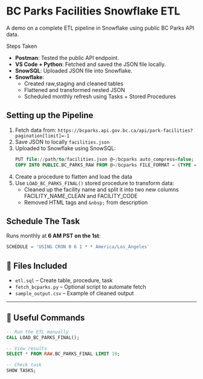 # BC Parks Facilities Snowflake ETL

A demo on a complete ETL pipeline in Snowflake using public BC Parks API data.

Steps Taken 

- **Postman**: Tested the public API endpoint.
- **VS Code + Python**: Fetched and saved the JSON file locally.
- **SnowSQL**: Uploaded JSON file into Snowflake.
- **Snowflake**:
  - Created raw,staging and cleaned tables
  - Flattened and transformed nested JSON
  - Scheduled monthly refresh using Tasks + Stored Procedures

## Setting up the Pipeline

1. Fetch data from: `https://bcparks.api.gov.bc.ca/api/park-facilities?pagination[limit]=-1`
2. Save JSON to locally `facilities.json`
3. Uploaded to Snowflake using SnowSQL:
    ```sql
    PUT file://path/to/facilities.json @~/bcparks auto_compress=false;
    COPY INTO PUBLIC.BC_PARKS_RAW FROM @~/bcparks FILE_FORMAT = (TYPE = 'JSON');
    ```
4. Create a procedure to flatten and load the data 
5. Use `LOAD_BC_PARKS_FINAL()` stored procedure to transform data:
    - Cleaned up the facility name and split it into two new columns FACILITY_NAME_CLEAN and FACILITY_CODE
    - Removed HTML tags and `&nbsp;` from description

## Schedule The Task 

Runs monthly at **6 AM PST on the 1st**:
```sql
SCHEDULE = 'USING CRON 0 6 1 * * America/Los_Angeles'
```

## 📂 Files Included

- `etl.sql` – Create table, procedure, task
- `fetch_bcparks.py` – Optional script to automate fetch
- `sample_output.csv` – Example of cleaned output

---

## 🔗 Useful Commands

```sql
-- Run the ETL manually
CALL LOAD_BC_PARKS_FINAL();

-- View results
SELECT * FROM RAW.BC_PARKS_FINAL LIMIT 10;

-- Check task
SHOW TASKS;
```
